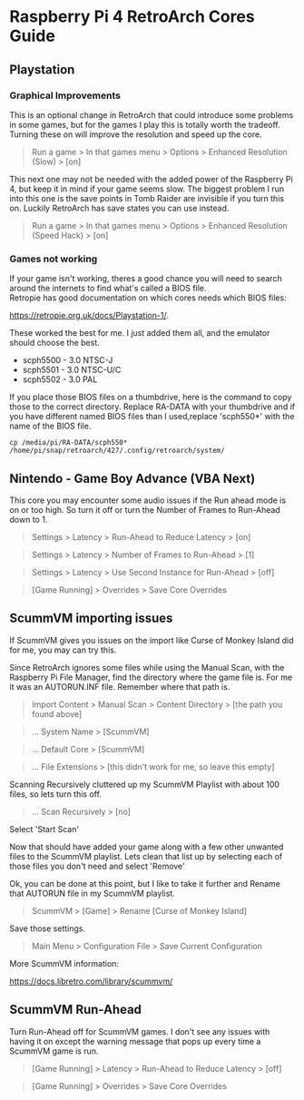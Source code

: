 # Raspberry Pi 4 RetroArch Cores Guide


## Playstation
### Graphical Improvements
This is an optional change in RetroArch that could introduce some problems in some games, but for the games I play this is totally worth the tradeoff. Turning these on will improve the resolution and speed up the core.

> Run a game > In that games menu > Options > Enhanced Resolution (Slow) > [on]

This next one may not be needed with the added power of the Raspberry Pi 4, but keep it in mind if your game seems slow.  The biggest problem I run into this one is the save points in Tomb Raider are invisible if you turn this on.  Luckily RetroArch has save states you can use instead.

> Run a game > In that games menu > Options > Enhanced Resolution (Speed Hack) > [on]
### Games not working
If your game isn't working, theres a good chance you will need to search around the internets to find what's called a BIOS file.  
Retropie has good documentation on which cores needs which BIOS files:  

https://retropie.org.uk/docs/Playstation-1/. 

These worked the best for me.  I just added them all, and the emulator should choose the best.  

* scph5500 - 3.0 NTSC-J
* scph5501 - 3.0 NTSC-U/C
* scph5502 - 3.0 PAL

If you place those BIOS files on a thumbdrive, here is the command to copy those to the correct directory. Replace RA-DATA with your thumbdrive and if you have different named BIOS files than I used,replace 'scph550*' with the name of the BIOS file.
```
cp /media/pi/RA-DATA/scph550* /home/pi/snap/retroarch/427/.config/retroarch/system/
```

## Nintendo - Game Boy Advance (VBA Next)

This core you may encounter some audio issues if the Run ahead mode is on or too high. So turn it off or turn the Number of Frames to Run-Ahead down to 1.

> Settings > Latency > Run-Ahead to Reduce Latency > [on]

> Settings > Latency > Number of Frames to Run-Ahead > [1]

> Settings > Latency > Use Second Instance for Run-Ahead > [off]

> [Game Running] > Overrides > Save Core Overrides

## ScummVM importing issues

If ScummVM gives you issues on the import like Curse of Monkey Island did for me, you may can try this.

Since RetroArch ignores some files while using the Manual Scan, with the Raspberry Pi File Manager, find the directory where the game file is. For me it was an AUTORUN.INF file. Remember where that path is.

> Import Content > Manual Scan > Content Directory > [the path you found above]

> ... System Name > [ScummVM]

> ... Default Core > [ScummVM]

> ... File Extensions > [this didn't work for me, so leave this empty]

Scanning Recursively cluttered up my ScummVM Playlist with about 100 files, so lets turn this off.

> ... Scan Recursively > [no]

Select 'Start Scan'

Now that should have added your game along with a few other unwanted files to the ScummVM playlist.  Lets clean that list up by selecting each of those files you don't need and select 'Remove'

Ok, you can be done at this point, but I like to take it further and Rename that AUTORUN file in my ScummVM playlist.

> ScummVM > [Game] > Rename [Curse of Monkey Island]

Save those settings.

> Main Menu > Configuration File > Save Current Configuration

More ScummVM information:

https://docs.libretro.com/library/scummvm/

## ScummVM Run-Ahead

Turn Run-Ahead off for ScummVM games. I don't see any issues with having it on except the warning message that pops up every time a ScummVM game is run.

> [Game Running] > Latency > Run-Ahead to Reduce Latency > [off]

> [Game Running] > Overrides > Save Core Overrides


